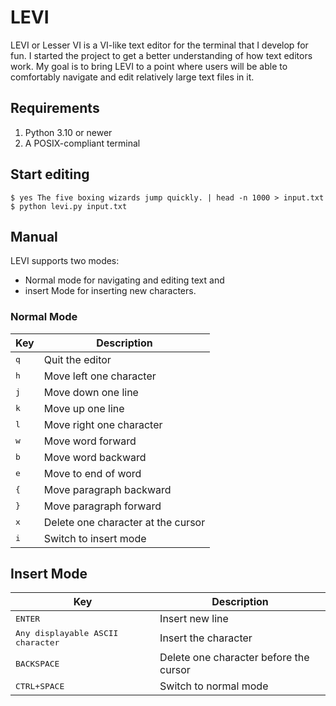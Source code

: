 # LEVI

LEVI or Lesser VI is a VI-like text editor for the terminal that I develop for
fun. I started the project to get a better understanding of how text editors
work.  My goal is to bring LEVI to a point where users will be able to
comfortably navigate and edit relatively large text files in it.

## Requirements

1. Python 3.10 or newer
2. A POSIX-compliant terminal

## Start editing

```console
$ yes The five boxing wizards jump quickly. | head -n 1000 > input.txt
$ python levi.py input.txt
```

## Manual

LEVI supports two modes:

- Normal mode for navigating and editing text and
- insert Mode for inserting new characters.

### Normal Mode

| Key                                      | Description                        |
|------------------------------------------|------------------------------------|
| <kbd>q</kbd>                             | Quit the editor                    |
| <kbd>h</kbd>                             | Move left one character            |
| <kbd>j</kbd>                             | Move down one line                 |
| <kbd>k</kbd>                             | Move up one line                   |
| <kbd>l</kbd>                             | Move right one character           |
| <kbd>w</kbd>                             | Move word forward                  |
| <kbd>b</kbd>                             | Move word backward                 |
| <kbd>e</kbd>                             | Move to end of word                |
| <kbd>{</kbd>                             | Move paragraph backward            |
| <kbd>}</kbd>                             | Move paragraph forward             |
| <kbd>x</kbd>                             | Delete one character at the cursor |
| <kbd>i</kbd>                             | Switch to insert mode              |

## Insert Mode

| Key                                        | Description                            |
|--------------------------------------------|--------------------------------------- |
| <kbd>ENTER</kbd>                           | Insert new line                        |
| <kbd>Any displayable ASCII character</kbd> | Insert the character                   |
| <kbd>BACKSPACE</kbd>                       | Delete one character before the cursor |
| <kbd>CTRL+SPACE</kbd>                      | Switch to normal mode                  |

